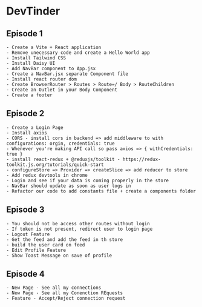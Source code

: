 # DevTinder

## Episode 1

    - Create a Vite + React application
    - Remove unecessary code and create a Hello World app
    - Install Tailwind CSS
    - Install Daisy UI
    - Add NavBar component to App.jsx
    - Create a NavBar.jsx separate Component file
    - Install react router dom
    - Create BrowserRouter > Routes > Route=/ Body > RouteChildren
    - Create an Outlet in your Body Component
    - Create a footer

## Episode 2

    - Create a Login Page
    - Install axios
    - CORS - install cors in backend => add middleware to with configurations: orgin, credentials: true
    - Whenever you're making API call so pass axios => { withCredentials: true }
    - install react-redux + @reduxjs/toolkit - https://redux-toolkit.js.org/tutorials/quick-start
    - configureStore => Provider => createSlice => add reducer to store
    - Add redux devtools in chrome
    - Login and see if your data is coming properly in the store
    - NavBar should update as soon as user logs in
    - Refactor our code to add constants file + create a components folder

## Episode 3

    - You should not be access other routes without login
    - If token is not present, redirect user to login page
    - Logout Feature
    - Get the feed and add the feed in th store
    - build the user card on feed
    - Edit Profile Feature
    - Show Toast Message on save of profile

## Episode 4

    - New Page - See all my connections
    - New Page - See all my Conenction REquests
    - Feature - Accept/Reject connection request
